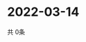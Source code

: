 # 2022-03-14
  共 0条

  <!-- BEGIN -->
  <!-- 最后更新时间Mon Mar 14 2022 11:04:39 GMT+0000 (Coordinated Universal Time) -->
  
  <!-- END -->
  
  